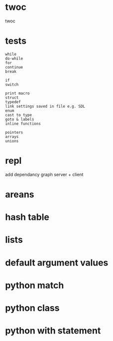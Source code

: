 # twoc
twoc

# tests

```
while
do-while
for
continue
break

if
switch

print macro
struct
typedef
link settings saved in file e.g. SDL
enum
cast to type
goto & labels
inline functions

pointers
arrays
unions

```

# repl

add dependancy graph
server + client

# areans

# hash table

# lists

# default argument values

# python match
# python class
# python with statement

